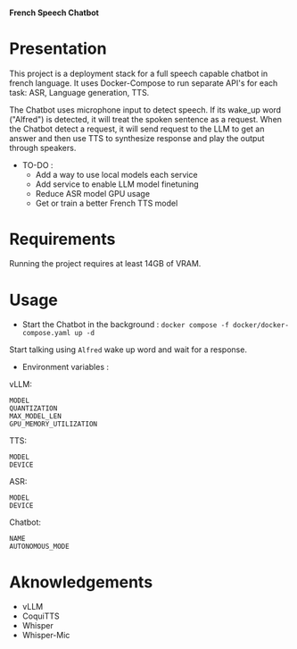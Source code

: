 #### French Speech Chatbot

# Presentation

This project is a deployment stack for a full speech capable chatbot in french language.
It uses Docker-Compose to run separate API's for each task: ASR, Language generation, TTS.

The Chatbot uses microphone input to detect speech. If its wake_up word ("Alfred") is detected, it will treat the spoken sentence as a request.
When the Chatbot detect a request, it will send request to the LLM to get an answer and then use TTS to synthesize response and play the output through speakers.

- TO-DO :
  * Add a way to use local models each service
  * Add service to enable LLM model finetuning
  * Reduce ASR model GPU usage
  * Get or train a better French TTS model

# Requirements

Running the project requires at least 14GB of VRAM.

# Usage

* Start the Chatbot in the background :
``` docker compose -f docker/docker-compose.yaml up -d ```

Start talking using `Alfred` wake up word and wait for a response.

* Environment variables :

vLLM:
```
MODEL
QUANTIZATION
MAX_MODEL_LEN
GPU_MEMORY_UTILIZATION
```

TTS:
```
MODEL
DEVICE
```

ASR:
```
MODEL
DEVICE
```

Chatbot:
```
NAME
AUTONOMOUS_MODE
```

# Aknowledgements

* vLLM
* CoquiTTS
* Whisper
* Whisper-Mic
